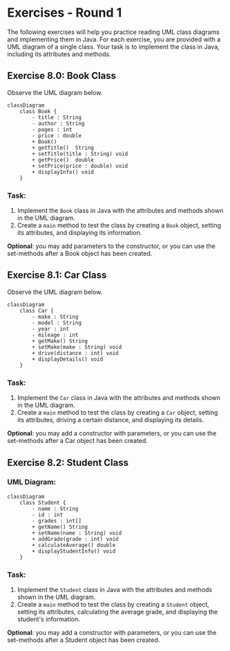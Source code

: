 # Exercises - Round 1

The following exercises will help you practice reading UML class diagrams and implementing them in Java. For each exercise, you are provided with a UML diagram of a single class. Your task is to implement the class in Java, including its attributes and methods.

## Exercise 8.0: Book Class

Observe the UML diagram below.

```mermaid
classDiagram
	class Book {
		- title : String
		- author : String
		- pages : int
		- price : double
		+ Book()
		+ getTitle()  String
		+ setTitle(title : String) void
		+ getPrice()  double
		+ setPrice(price : double) void
		+ displayInfo() void
	}
```

### Task:
1. Implement the `Book` class in Java with the attributes and methods shown in the UML diagram.
2. Create a `main` method to test the class by creating a `Book` object, setting its attributes, and displaying its information.

**Optional**: you may add parameters to the constructor, or you can use the set-methods after a Book object has been created.

## Exercise 8.1: Car Class

Observe the UML diagram below.

```mermaid
classDiagram
	class Car {
		- make : String
		- model : String
		- year : int
		- mileage : int
		+ getMake() String
		+ setMake(make : String) void
		+ drive(distance : int) void
		+ displayDetails() void
	}
```

### Task:
1. Implement the `Car` class in Java with the attributes and methods shown in the UML diagram.
2. Create a `main` method to test the class by creating a `Car` object, setting its attributes, driving a certain distance, and displaying its details.

**Optional**: you may add a constructor with parameters, or you can use the set-methods after a Car object has been created.

## Exercise 8.2: Student Class

### UML Diagram:
```mermaid
classDiagram
	class Student {
		- name : String
		- id : int
		- grades : int[]
		+ getName() String
		+ setName(name : String) void
		+ addGrade(grade : int) void
		+ calculateAverage() double
		+ displayStudentInfo() void
	}
```

### Task:
1. Implement the `Student` class in Java with the attributes and methods shown in the UML diagram.
2. Create a `main` method to test the class by creating a `Student` object, setting its attributes, calculating the average grade, and displaying the student's information.

**Optional**: you may add a constructor with parameters, or you can use the set-methods after a Student object has been created.
